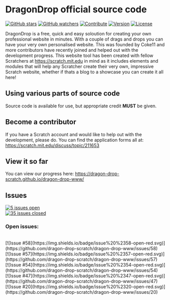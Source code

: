 # DragonDrop official source code
[![GitHub stars](https://img.shields.io/badge/star-dragon--drop--www-green.svg)](https://github.com/dragon-drop-scratch/dragon-drop-www/stargazers)
[![GitHub watchers](https://img.shields.io/badge/fork-dragon--drop--www-red.svg)](https://github.com/dragon-drop-scratch/dragon-drop-www/graphs/contributors#fork-destination-box)
[![Contribute](https://img.shields.io/badge/contribute-dragon--drop--www-00AAAA.svg)](https://scratch.mit.edu/discuss/topic/211653)
[![Version](https://img.shields.io/badge/version-0.1.3--alpha.patch2-blue.svg)](https://github.com/dragon-drop-scratch/dragon-drop-www/releases/tag/0.1.3-alpha.patch2)
[![License](https://img.shields.io/badge/license-MIT-AA00AA.svg)](https://github.com/dragon-drop-scratch/dragon-drop-www/blob/gh-pages/node_modules/balanced-match/LICENSE.md)

DragonDrop is a free, quick and easy soloution for creating your own professional website in minutes. With a couple of drags and drops you can have your very own personalised website. This was founded by Coke11 and more contributors have recently joined and helped out with the development progress. This website tool has been created with fellow Scratchers at https://scratch.mit.edu in mind as it includes elements and modules that will help any Scratcher create their very own, impressive Scratch website, whether if thats a blog to a showcase you can create it all here!

## Using various parts of source code
Source code is available for use, but appropriate credit <b>MUST</b> be given.

## Become a contributor
If you have a Scratch account and would like to help out with the development, please do. You can find the application forms all at: https://scratch.mit.edu/discuss/topic/211653

## View it so far
You can view our progress here: https://dragon-drop-scratch.github.io/dragon-drop-www/

## Issues
[![5 issues open](https://img.shields.io/badge/issues-5%20open-red.svg)](https://github.com/dragon-drop-scratch/dragon-drop-www/issues?q=is%3Aopen)
<br>
[![35 issues closed](https://img.shields.io/badge/issues-35%20closed-brightgreen.svg)](https://github.com/dragon-drop-scratch/dragon-drop-www/issues?q=is%3Aissue+is%3Aclosed)
### Open issues:
<br>
[![Issue #58](https://img.shields.io/badge/issue%20%2358-open-red.svg)](https://github.com/dragon-drop-scratch/dragon-drop-www/issues/58)
<br>
[![Issue #57](https://img.shields.io/badge/issue%20%2357-open-red.svg)](https://github.com/dragon-drop-scratch/dragon-drop-www/issues/57)
<br>
[![Issue #54](https://img.shields.io/badge/issue%20%2354-open-red.svg)](https://github.com/dragon-drop-scratch/dragon-drop-www/issues/54)
<br>
[![Issue #47](https://img.shields.io/badge/issue%20%2347-open-red.svg)](https://github.com/dragon-drop-scratch/dragon-drop-www/issues/47)
<br>
[![Issue #20](https://img.shields.io/badge/issue%20%2320-open-red.svg)](https://github.com/dragon-drop-scratch/dragon-drop-www/issues/20)

